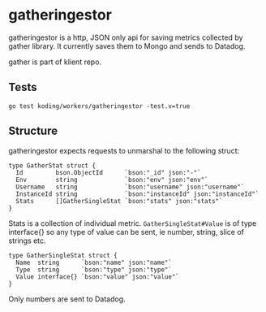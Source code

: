 # gatheringestor

gatheringestor is a http, JSON only api for saving metrics collected by gather library. It currently saves them to Mongo and sends to Datadog.

gather is part of klient repo.

## Tests

    go test koding/workers/gatheringestor -test.v=true

## Structure

gatheringestor expects requests to unmarshal to the following struct:

    type GatherStat struct {
      Id         bson.ObjectId      `bson:"_id" json:"-"`
      Env        string             `bson:"env" json:"env"`
      Username   string             `bson:"username" json:"username"`
      InstanceId string             `bson:"instanceId" json:"instanceId"`
      Stats      []GatherSingleStat `bson:"stats" json:"stats"`
    }

Stats is a collection of individual metric. `GatherSingleStat#Value` is of type interface{} so any type of value can be sent, ie number, string, slice of strings etc.

    type GatherSingleStat struct {
      Name  string      `bson:"name" json:"name"`
      Type  string      `bson:"type" json:"type"`
      Value interface{} `bson:"value" json:"value"`
    }

Only numbers are sent to Datadog.

